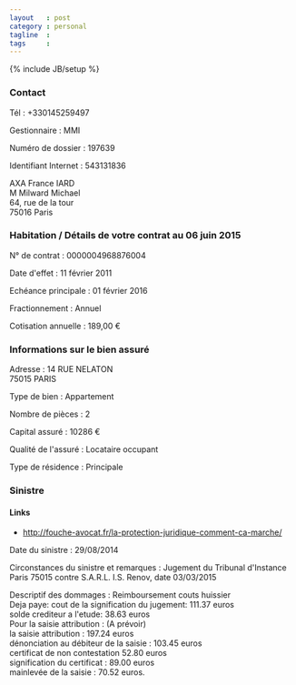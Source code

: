 ```yaml
---
layout   : post
category : personal
tagline  :
tags     :
---
```

{% include JB/setup %}

### Contact

Tél
:   +330145259497

Gestionnaire
:   MMI

Numéro de dossier
:   197639

Identifiant Internet
:   543131836

AXA France IARD  
M Milward Michael  
64, rue de la tour  
75016 Paris

### Habitation / Détails de votre contrat au 06 juin 2015

N° de contrat
:   0000004968876004

Date d'effet
:   11 février 2011

Echéance principale
:   01 février 2016

Fractionnement
:   Annuel

Cotisation annuelle
:   189,00 €

### Informations sur le bien assuré

Adresse
:   14 RUE NELATON  
    75015 PARIS

Type de bien
:   Appartement

Nombre de pièces
:   2

Capital assuré
:   10286 €

Qualité de l'assuré
:   Locataire occupant

Type de résidence
:   Principale 

### Sinistre

#### Links
- http://fouche-avocat.fr/la-protection-juridique-comment-ca-marche/

Date du sinistre
:   29/08/2014

Circonstances du sinistre et remarques
:   Jugement du Tribunal d'Instance Paris 75015 contre S.A.R.L. I.S. Renov, date 03/03/2015

Descriptif des dommages
:   Reimboursement couts huissier  
    Deja paye: cout de la signification du jugement: 111.37 euros   
    solde crediteur a l'etude: 38.63 euros  
    Pour la saisie attribution : (A prévoir)  
    la saisie attribution : 197.24 euros  
    dénonciation au débiteur de la saisie : 103.45 euros  
    certificat de non contestation 52.80 euros  
    signification du certificat : 89.00 euros  
    mainlevée de la saisie : 70.52 euros.

